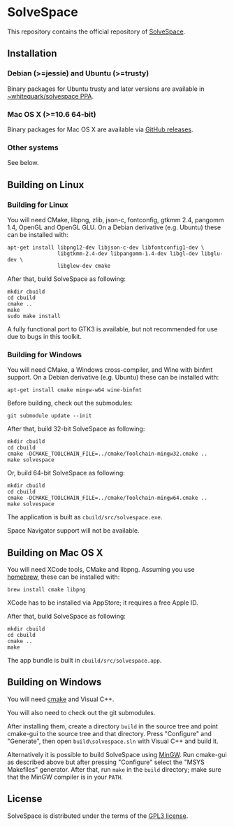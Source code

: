 SolveSpace
==========

This repository contains the official repository of [SolveSpace][].

[solvespace]: http://solvespace.com

Installation
------------

### Debian (>=jessie) and Ubuntu (>=trusty)

Binary packages for Ubuntu trusty and later versions are available
in [~whitequark/solvespace PPA][ppa].

[ppa]: https://launchpad.net/~whitequark/+archive/ubuntu/solvespace

### Mac OS X (>=10.6 64-bit)

Binary packages for Mac OS X are available via [GitHub releases][rel].

[rel]: https://github.com/whitequark/solvespace/releases

### Other systems

See below.

Building on Linux
-----------------

### Building for Linux

You will need CMake, libpng, zlib, json-c, fontconfig, gtkmm 2.4, pangomm 1.4,
OpenGL and OpenGL GLU.
On a Debian derivative (e.g. Ubuntu) these can be installed with:

    apt-get install libpng12-dev libjson-c-dev libfontconfig1-dev \
                    libgtkmm-2.4-dev libpangomm-1.4-dev libgl-dev libglu-dev \
                    libglew-dev cmake

After that, build SolveSpace as following:

    mkdir cbuild
    cd cbuild
    cmake ..
    make
    sudo make install

A fully functional port to GTK3 is available, but not recommended
for use due to bugs in this toolkit.

### Building for Windows

You will need CMake, a Windows cross-compiler, and Wine with binfmt support.
On a Debian derivative (e.g. Ubuntu) these can be installed with:

    apt-get install cmake mingw-w64 wine-binfmt

Before building, check out the submodules:

    git submodule update --init

After that, build 32-bit SolveSpace as following:

    mkdir cbuild
    cd cbuild
    cmake -DCMAKE_TOOLCHAIN_FILE=../cmake/Toolchain-mingw32.cmake ..
    make solvespace

Or, build 64-bit SolveSpace as following:

    mkdir cbuild
    cd cbuild
    cmake -DCMAKE_TOOLCHAIN_FILE=../cmake/Toolchain-mingw64.cmake ..
    make solvespace

The application is built as `cbuild/src/solvespace.exe`.

Space Navigator support will not be available.

Building on Mac OS X
--------------------

You will need XCode tools, CMake and libpng. Assuming you use [homebrew][],
these can be installed with:

    brew install cmake libpng

XCode has to be installed via AppStore; it requires a free Apple ID.

After that, build SolveSpace as following:

    mkdir cbuild
    cd cbuild
    cmake ..
    make

The app bundle is built in `cbuild/src/solvespace.app`.

[homebrew]: http://brew.sh/

Building on Windows
-------------------

You will need [cmake][cmakewin] and Visual C++.

You will also need to check out the git submodules.

After installing them, create a directory `build` in the source tree
and point cmake-gui to the source tree and that directory. Press
"Configure" and "Generate", then open `build\solvespace.sln` with
Visual C++ and build it.

Alternatively it is possible to build SolveSpace using [MinGW][mingw].
Run cmake-gui as described above but after pressing "Configure" select
the "MSYS Makefiles" generator. After that, run `make` in the `build`
directory; make sure that the MinGW compiler is in your `PATH`.

[cmakewin]: http://www.cmake.org/download/#latest
[mingw]: http://www.mingw.org/

License
-------

SolveSpace is distributed under the terms of the [GPL3 license](COPYING.txt).
